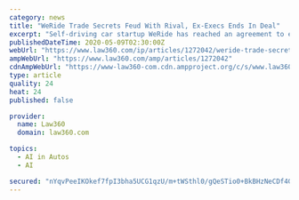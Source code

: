 ```yaml
---
category: news
title: "WeRide Trade Secrets Feud With Rival, Ex-Execs Ends In Deal"
excerpt: "Self-driving car startup WeRide has reached an agreement to end its heated trade secrets spat with a rival company founded by two of its former executives, according to a joint stipulation of dismissal lodged Friday in California federal court."
publishedDateTime: 2020-05-09T02:30:00Z
webUrl: "https://www.law360.com/ip/articles/1272042/weride-trade-secrets-feud-with-rival-ex-execs-ends-in-deal"
ampWebUrl: "https://www.law360.com/amp/articles/1272042"
cdnAmpWebUrl: "https://www-law360-com.cdn.ampproject.org/c/s/www.law360.com/amp/articles/1272042"
type: article
quality: 24
heat: 24
published: false

provider:
  name: Law360
  domain: law360.com

topics:
  - AI in Autos
  - AI

secured: "nYqvPeeIKOkef7fpI3bha5UCG1qzU/m+tWSthl0/gQeSTio0+BkBHzNeCDf4GXB3gHct9vHbDEsd7Ng3+uQVm4eQo5mPcQL40W/OaOUwIXn08JFR/TGcXY1PDhiFPpjmfjhy4eF+mK3BihPnMmK+2pmk16ZLEPmepik52Vz4pCC2O6a5xMQxfLTAlL+PxVRVbTPLkvKHNXoeMVLwkd4IqvRHIcPuYQbuFrCZfrS2TtG0LvPc3Keqz0CRIXKR8H0rYtLdESgDgGoqs93K8PtFRkgn9Yj/orlNQx89e8cx9LGIDoYptccgYVVRTsMQzsiY;ED93eNt/OXTUr8qCac53TA=="
---
```


